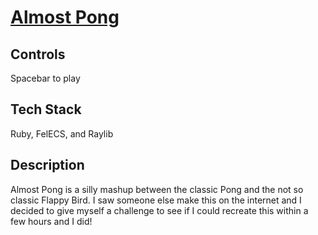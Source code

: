 # [Almost Pong](https://github.com/realtradam/almost-pong)

## Controls
Spacebar to play

## Tech Stack
Ruby, FelECS, and Raylib

## Description

Almost Pong is a silly mashup between the classic Pong and the not so classic Flappy Bird. I saw someone else make this on the internet and I decided to give myself a challenge to see if I could recreate this within a few hours and I did!

